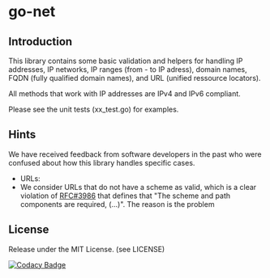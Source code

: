 # go-net

## Introduction
This library contains some basic validation and helpers for handling IP addresses, IP networks, IP ranges (from - to IP adress), domain names, FQDN (fully qualified domain names), and URL (unified ressource locators). 

All methods that work with IP addresses are IPv4 and IPv6 compliant.

Please see the unit tests (xx_test.go) for examples.

## Hints
We have received feedback from software developers in the past who were confused about how this library handles specific cases. 
*   URLs:
  * We consider URLs that do not have a scheme as valid, which is a clear violation of [RFC#3986](https://www.rfc-editor.org/rfc/rfc3986.txt) that defines that "The scheme and path components are required, (...)". The reason is the problem

## License
Release under the MIT License. (see LICENSE)

[![Codacy Badge](https://app.codacy.com/project/badge/Grade/01c46c2a6f10458f8e7f09fff5ae1915)](https://www.codacy.com/gh/THREATINT/go-net/dashboard?utm_source=github.com&amp;utm_medium=referral&amp;utm_content=THREATINT/go-net&amp;utm_campaign=Badge_Grade)
